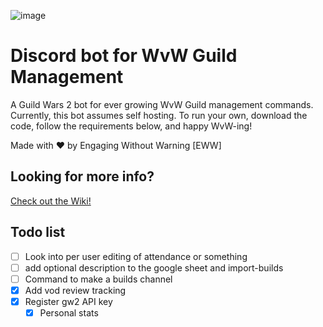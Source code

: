 ![image](https://github.com/darkharasho/eww-bot/assets/144265798/456fed62-a6a7-4149-abf1-0d75404bf2ab)

# Discord bot for WvW Guild Management

A Guild Wars 2 bot for ever growing WvW Guild management commands. Currently, this bot assumes self hosting. To run your own, download the code, follow the requirements below, and happy WvW-ing!

Made with ❤️ by Engaging Without Warning [EWW]

## Looking for more info?
[Check out the Wiki!](https://github.com/darkharasho/eww-bot/wiki)


## Todo list

- [ ] Look into per user editing of attendance or something
- [ ] add optional description to the google sheet and import-builds
- [ ] Command to make a builds channel
- [x] Add vod review tracking
- [x] Register gw2 API key
  - [x] Personal stats
